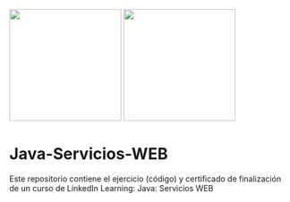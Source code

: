 <div>
  <img src="https://cdn-icons-png.flaticon.com/512/226/226777.png" width="200" height="200"/>
  <img src="https://niixer.com/wp-content/uploads/2020/11/spring-boot.png" height="200"/>
</div>

# Java-Servicios-WEB
Este repositorio contiene el ejercicio (código) y certificado de finalización de un curso de LinkedIn Learning: Java: Servicios WEB
